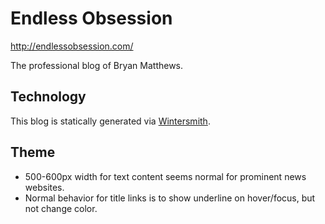 Endless Obsession
=================

http://endlessobsession.com/

The professional blog of Bryan Matthews.

Technology
----------

This blog is statically generated via [Wintersmith](http://wintersmith.io/).

Theme
-----

* 500-600px width for text content seems normal for prominent news websites.
* Normal behavior for title links is to show underline on hover/focus, but not change color.
